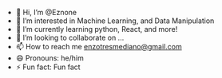 - 👋 Hi, I’m @Eznone
- 👀 I’m interested in Machine Learning, and Data Manipulation
- 🌱 I’m currently learning python, React, and more!
- 💞️ I’m looking to collaborate on ...
- 📫 How to reach me enzotresmediano@gmail.com
- 😄 Pronouns: he/him
- ⚡ Fun fact: Fun fact

<!---
Eznone/Eznone is a ✨ special ✨ repository because its `README.md` (this file) appears on your GitHub profile.
You can click the Preview link to take a look at your changes.
--->
